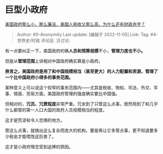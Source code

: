 # 巨型小政府
[美国政府那么小，那么廉洁，美国人税收又那么高，为什么还有财政赤字？](https://www.zhihu.com/question/21658640/answer/2744928069)

> Author: #0-Anonymity
> Last update: [编辑于 2022-11-05]
> Link:
> Tag: #4-世界史/时政
> 评论区:
> 泛讨论:

有一点要纠正一下，美国政府的确**人员和预算规模**不小，**管理力度也不小。**

但是从**管理范围**上讲相对中国政府确实算是小政府。

**换言之，美国政府是用了和中国规模相当（甚至更大）的人力配置和资源，管理了一个比中国政府小得多的事务范围。**

某种意义上可以说这个较窄的事务范围内——尤其是税收、物权、司法、外交、军事、情报、贸易方面，美国政府管理的强度确实要比中国强。

但相对的，**冗员、冗费程度**非常严重。冗余到了只管这么点事，居然用到了和几乎什么都管的第一人口大国的政府人员规模相当的程度。

这才是荒谬和令人恐惧的地方。

管这么点事，就搞出这么复杂而庞大的机构，要是再让它多管点事，更不知道要多少税金才能喂饱这巨兽了。

这才是小政府理念受到追捧的原因。
